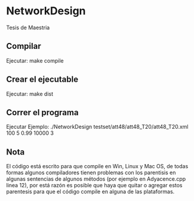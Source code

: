 # NetworkDesign
Tesis de Maestria

## Compilar
Ejecutar: make compile

## Crear el ejecutable
Ejecutar: make dist

## Correr el programa
Ejecutar Ejemplo: ./NetworkDesign testset/att48/att48_T20/att48_T20.xml 100 5 0.99 10000 3

## Nota
El código está escrito para que compile en Win, Linux y Mac OS, de todas formas algunos compiladores tienen problemas con los parentisis en algunas sentencias
de algunos métodos (por ejemplo en Adyacence.cpp linea 12), por está razón es posible que haya que quitar o agregar estos parentesis para que el código compile en alguna de las plataformas.
